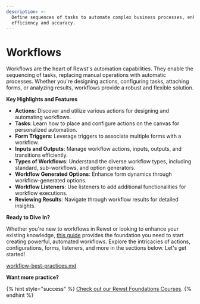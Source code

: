 ```yaml
---
description: >-
  Define sequences of tasks to automate complex business processes, enhancing
  efficiency and accuracy.
---
```


# Workflows

Workflows are the heart of Rewst's automation capabilities. They enable the sequencing of tasks, replacing manual operations with automatic processes. Whether you're designing actions, configuring tasks, attaching forms, or analyzing results, workflows provide a robust and flexible solution.

**Key Highlights and Features**

* **Actions**: Discover and utilize various actions for designing and automating workflows.
* **Tasks**: Learn how to place and configure actions on the canvas for personalized automation.
* **Form Triggers**: Leverage triggers to associate multiple forms with a workflow.
* **Inputs and Outputs**: Manage workflow actions, inputs, outputs, and transitions efficiently.
* **Types of Workflows**: Understand the diverse workflow types, including standard, sub-workflows, and option generators.
* **Workflow Generated Options**: Enhance form dynamics through workflow-generated options.
* **Workflow Listeners**: Use listeners to add additional functionalities for workflow executions.
* **Reviewing Results**: Navigate through workflow results for detailed insights.

**Ready to Dive In?**

Whether you're new to workflows in Rewst or looking to enhance your existing knowledge, [this guide](https://docs.rewst.help/documentation/workflows/workflow-best-practices) provides the foundation you need to start creating powerful, automated workflows. Explore the intricacies of actions, configurations, forms, listeners, and more in the sections below. Let's get started!

[workflow-best-practices.md](workflow-best-practices.md "mention")

**Want more practice?**

{% hint style="success" %}
[Check out our Rewst Foundations Courses](../../cluck-university/rewst-foundations-1/).
{% endhint %}
